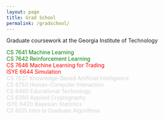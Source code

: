 ```yaml
---
layout: page
title: Grad School
permalink: /gradschool/
---
```


Graduate coursework at the Georgia Institute of Technology <br/>

<span style="color:green">CS 7641 Machine Learning</span> <br/>
<span style="color:green">CS 7642 Reinforcement Learning</span> <br/>
<span style="color:red">CS 7646 Machine Learning for Trading</span> <br/>
<span style="color:red">ISYE 6644 Simulation</span> <br/>
<span style="color:lightgrey">CS 7637 Knowledge-Based Artificial Intelligence</span>  <br/>
<span style="color:lightgrey">CS 6750 Human-Computer Interaction</span> <br/>
<span style="color:lightgrey">CS 6460 Educational Technology</span> <br/>
<span style="color:lightgrey">CS 6260 Applied Cryptography</span> <br/>
<span style="color:lightgrey">ISYE 6420 Bayesian Statistics</span> <br/>
<span style="color:lightgrey">CS 6515 Intro to Graduate Algorithms</span>

